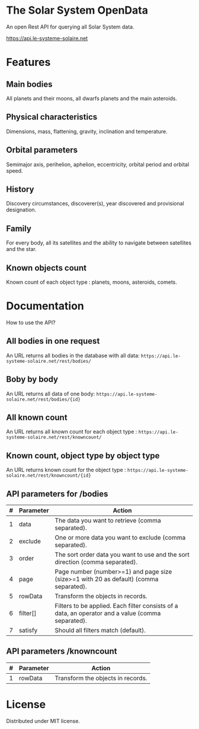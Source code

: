 # The Solar System OpenData

An open Rest API for querying all Solar System data.

https://api.le-systeme-solaire.net

# Features

## Main bodies

All planets and their moons, all dwarfs planets and the main asteroids.

## Physical characteristics

Dimensions, mass, flattening, gravity, inclination and temperature.

## Orbital parameters

Semimajor axis, perihelion, aphelion, eccentricity, orbital period and orbital speed.

## History

Discovery circumstances, discoverer(s), year discovered and provisional designation.

## Family

For every body, all its satellites and the ability to navigate between satellites and the star.

## Known objects count

Known count of each object type : planets, moons, asteroids, comets.

# Documentation

How to use the API?

## All bodies in one request

An URL returns all bodies in the database with all data:
`https://api.le-systeme-solaire.net/rest/bodies/`

## Boby by body

An URL returns all data of one body:
`https://api.le-systeme-solaire.net/rest/bodies/{id}`

## All known count

An URL returns all known count for each object type :
`https://api.le-systeme-solaire.net/rest/knowncount/`

## Known count, object type by object type

An URL returns known count for the object type :
`https://api.le-systeme-solaire.net/rest/knowncount/{id}`

## API parameters for /bodies

|#| 	Parameter   |	Action                                          |
|-|-----------------|---------------------------------------------------|
|1| 	data        | 	The data you want to retrieve (comma separated).|
|2| 	exclude 	|One or more data you want to exclude (comma separated).|
|3| 	order 	|The sort order data you want to use and the sort direction (comma separated).|
|4| 	page 	|Page number (number>=1) and page size (size>=1 with 20 as default) (comma separated).|
|5| 	rowData 	|Transform the objects in records.|
|6| 	filter[] 	|Filters to be applied. Each filter consists of a data, an operator and a value (comma separated).|
|7| 	satisfy 	|Should all filters match (default).|

## API parameters /knowncount

|#| 	Parameter |	Action|
|-|---------------|-------|
|1| 	rowData 	|Transform the objects in records.|

# License

Distributed under MIT license. 
